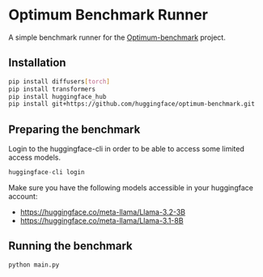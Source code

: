 # Optimum Benchmark Runner
A simple benchmark runner for the [Optimum-benchmark](https://github.com/huggingface/optimum-benchmark) project.

## Installation
```bash
pip install diffusers[torch]
pip install transformers
pip install huggingface_hub
pip install git+https://github.com/huggingface/optimum-benchmark.git
```

## Preparing the benchmark
Login to the huggingface-cli in order to be able to access some limited access models.  
```python
huggingface-cli login
```

Make sure you have the following models accessible in your huggingface account:
* https://huggingface.co/meta-llama/Llama-3.2-3B
* https://huggingface.co/meta-llama/Llama-3.1-8B

## Running the benchmark
```bash
python main.py
```